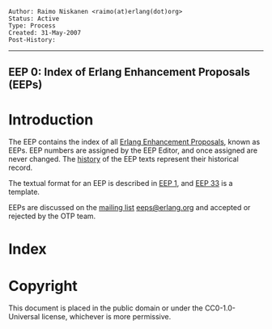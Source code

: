     Author: Raimo Niskanen <raimo(at)erlang(dot)org>
    Status: Active
    Type: Process
    Created: 31-May-2007
    Post-History:
****
EEP 0: Index of Erlang Enhancement Proposals (EEPs)
----



Introduction
============

The EEP contains the index of all [Erlang Enhancement Proposals][2],
known as EEPs.  EEP numbers are assigned by the EEP Editor, and
once assigned are never changed.  The [history][1] of the EEP
texts represent their historical record.

The textual format for an EEP is described in [EEP 1][],
and [EEP 33][] is a template.

EEPs are discussed on the [mailing list][3] <eeps@erlang.org> and
accepted or rejected by the OTP team.



Index
=====

[Numerical Index of EEPs]: eep-index:file/Status/Num/Title/Owner
    "Table filled in by eep-index - see toplevel build.pl"

[EEP Status Legend]: eep-index:tag/Tag/Description
    "Table filled in by eep-index - see toplevel build.pl"

[EEP Owners]: eep-index:owner/Author/Email
    "Table filled in by eep-index - see toplevel build.pl"



[1]: http://github.com/erlang/eep
    "View EEP history online"

[2]: http://www.erlang.org/eep.html
    "Erlang Enhancement Process"

[3]: http://www.erlang.org/community/mailinglists/
    "Mailinglists at erlang.org"

[EEP 1]: eep-0001.md
    "EEP 1: EEP Purpose and Guidelines, Gustafsson"

[EEP 33]: eep-0033.md
    "EEP 33: Sample Markdown EEP Template, Niskanen"

[EEP ]: eep-index:
    "Index filled in by eep-index - see toplevel build.pl"



Copyright
=========

This document is placed in the public domain or under the CC0-1.0-Universal license, whichever is more permissive.



[EmacsVar]: <> "Local Variables:"
[EmacsVar]: <> "mode: indented-text"
[EmacsVar]: <> "indent-tabs-mode: nil"
[EmacsVar]: <> "sentence-end-double-space: t"
[EmacsVar]: <> "fill-column: 70"
[EmacsVar]: <> "coding: utf-8"
[EmacsVar]: <> "End:"
